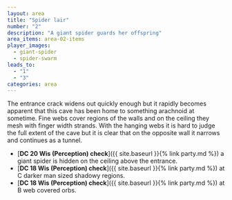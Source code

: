 ```yaml
---
layout: area
title: "Spider lair"
number: "2"
description: "A giant spider guards her offspring"
area_items: area-02-items
player_images:
  - giant-spider
  - spider-swarm
leads_to:
  - "1"
  - "3"
categories: area
---
```

The entrance crack widens out quickly enough but it rapidly becomes apparent that this cave has been home to something arachnoid at sometime.  Fine webs cover regions of the walls and on the ceiling they mesh with finger width strands.  With the hanging webs it is hard to judge the full extent of the cave but it is clear that on the opposite wall it narrows and continues as a tunnel.

* [**DC 20 Wis (Perception) check**]({{ site.baseurl }}{% link party.md %}) a giant spider is hidden on the ceiling above the entrance.
* [**DC 18 Wis (Perception) check**]({{ site.baseurl }}{% link party.md %}) at C darker man sized shadowy regions.
* [**DC 18 Wis (Perception) check**]({{ site.baseurl }}{% link party.md %}) at B web covered orbs.

